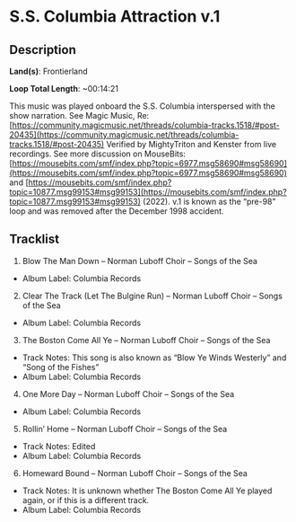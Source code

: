 # S.S. Columbia Attraction v.1

## Description

**Land(s)**: Frontierland

**Loop Total Length**: ~00:14:21

This music was played onboard the S.S. Columbia interspersed with the show narration. See Magic Music, Re: [https://community.magicmusic.net/threads/columbia-tracks.1518/#post-20435](https://community.magicmusic.net/threads/columbia-tracks.1518/#post-20435) Verified by MightyTriton and Kenster from live recordings. See more discussion on MouseBits: [https://mousebits.com/smf/index.php?topic=6977.msg58690#msg58690](https://mousebits.com/smf/index.php?topic=6977.msg58690#msg58690) and [https://mousebits.com/smf/index.php?topic=10877.msg99153#msg99153](https://mousebits.com/smf/index.php?topic=10877.msg99153#msg99153) (2022). v.1 is known as the “pre-98” loop and was removed after the December 1998 accident.

## Tracklist

1. Blow The Man Down – Norman Luboff Choir – Songs of the Sea
- Album Label: Columbia Records

2. Clear The Track (Let The Bulgine Run) – Norman Luboff Choir – Songs of the Sea
- Album Label: Columbia Records

3. The Boston Come All Ye – Norman Luboff Choir – Songs of the Sea
- Track Notes: This song is also known as “Blow Ye Winds Westerly” and “Song of the Fishes”
- Album Label: Columbia Records

4. One More Day – Norman Luboff Choir – Songs of the Sea
- Album Label: Columbia Records

5. Rollin’ Home – Norman Luboff Choir – Songs of the Sea
- Track Notes: Edited
- Album Label: Columbia Records

6. Homeward Bound – Norman Luboff Choir – Songs of the Sea
- Track Notes: It is unknown whether The Boston Come All Ye played again, or if this is a different track.
- Album Label: Columbia Records
